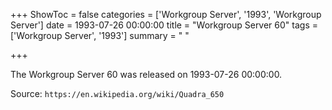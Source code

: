 +++
ShowToc = false
categories = ['Workgroup Server', '1993', 'Workgroup Server']
date = 1993-07-26 00:00:00
title = "Workgroup Server 60"
tags = ['Workgroup Server', '1993']
summary = " "

+++

The Workgroup Server 60 was released on 1993-07-26 00:00:00.

Source: `https://en.wikipedia.org/wiki/Quadra_650`

